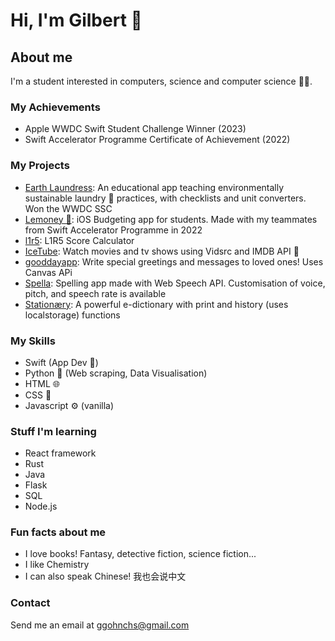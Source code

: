# Hi, I'm Gilbert 👋

## About me

I'm a student interested in computers, science and computer science 🧑‍💻.

### My Achievements
- Apple WWDC Swift Student Challenge Winner (2023)
- Swift Accelerator Programme Certificate of Achievement (2022)

### My Projects
- [Earth Laundress](https://github.com/ic1y/earthlaundress/): An educational app teaching environmentally sustainable laundry 🧺 practices, with checklists and unit converters. Won the WWDC SSC
- [Lemoney 🍋](https://github.com/dishi0812/lemoney): iOS Budgeting app for students. Made with my teammates from Swift Accelerator Programme in 2022
- [l1r5](https://l1r5.vercel.app/): L1R5 Score Calculator
- [IceTube](https://icetube.vercel.app/): Watch movies and tv shows using Vidsrc and IMDB API 🍿
- [gooddayapp](https://gooddayapp.vercel.app/): Write special greetings and messages to loved ones! Uses Canvas APi
- [Spella](https://spelling-zui.vercel.app/): Spelling app made with Web Speech API. Customisation of voice, pitch, and speech rate is available
- [Stationæry](https://github.com/ic1y/stationaery): A powerful e-dictionary with print and history (uses localstorage) functions

### My Skills
- Swift (App Dev 📱)
- Python 🐍 (Web scraping, Data Visualisation)
- HTML 🌐
- CSS 💅
- Javascript ⚙️ (vanilla)

### Stuff I'm learning
- React framework
- Rust
- Java
- Flask
- SQL
- Node.js

### Fun facts about me
- I love books! Fantasy, detective fiction, science fiction...
- I like Chemistry
- I can also speak Chinese! 我也会说中文
  
### Contact
Send me an email at [ggohnchs@gmail.com](mailto:ggohnchs@gmail.com)
<!--
**ic1y/ic1y** is a ✨ _special_ ✨ repository because its `README.md` (this file) appears on your GitHub profile.

Here are some ideas to get you started:

- 🔭 I’m currently working on ...
- 🌱 I’m currently learning ...
- 👯 I’m looking to collaborate on ...
- 🤔 I’m looking for help with ...
- 💬 Ask me about ...
- 📫 How to reach me: ...
- 😄 Pronouns: ...
- ⚡ Fun fact: ...
-->
